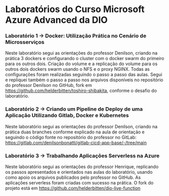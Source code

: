 # Laboratórios do Curso Microsoft Azure Advanced da DIO

### Laboratório 1 -> Docker: Utilização Prática no Cenário de Microsserviços
Neste laboratório segui as orientações do professor Denilson, criando na prática 3 dockers e configurando o cluster com o docker swarm do primeiro para os outros dois. Criação do volume e a replicação do volume para os outros dois dockers swarm usando o NFS e o proxy NGINX. Todas as configurações foram realizadas seguindo o passo a passo das aulas. Segui e repliquei também o passo a passo nos arquivos disponíveis no repositório do professor Denilson no GitHub, fork em https://github.com/helderbitten/toshiro-shibakita, conforme o desafio do laboratório.

### Laboratório 2 -> Criando um Pipeline de Deploy de uma Aplicação Utilizando Gitlab, Docker e Kubernetes
Neste laboratório segui as orientações do professor Denilson, criando na prática duas branches conforme explicado na aula de orientação e seguindo o código fonte no repositório do professor no GitLab: https://gitlab.com/denilsonbonatti/gitlab-cicd-app-base/-/tree/main

### Laboratório 3 -> Trabalhando Aplicações Serverless na Azure
Neste laboratório segui as orientações do professor Henrique, replicando os passos apresentados e orientados nas aulas do laboratório, usando como apoio os arquivos publicados pelo professor no GitHub. As aplicações serverless foram criadas com sucesso na prática. O fork do projeto está em https://github.com/helderbitten/dio-live-function
